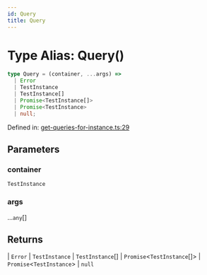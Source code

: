 ```yaml
---
id: Query
title: Query
---
```


<!-- DO NOT EDIT: this page is autogenerated from the type comments -->

# Type Alias: Query()

```ts
type Query = (container, ...args) => 
  | Error
  | TestInstance
  | TestInstance[]
  | Promise<TestInstance[]>
  | Promise<TestInstance>
  | null;
```

Defined in: [get-queries-for-instance.ts:29](https://github.com/crutchcorn/cli-testing-library/blob/main/packages/cli-testing-library/src/get-queries-for-instance.ts#L29)

## Parameters

### container

`TestInstance`

### args

...`any`[]

## Returns

  \| `Error`
  \| `TestInstance`
  \| `TestInstance`[]
  \| `Promise`\<`TestInstance`[]\>
  \| `Promise`\<`TestInstance`\>
  \| `null`
